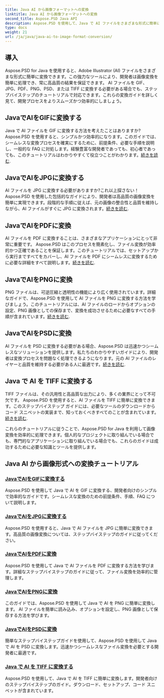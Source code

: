 ```yaml
---
title: Java AI から画像フォーマットへの変換
linktitle: Java AI から画像フォーマットへの変換
second_title: Aspose.PSD Java API
description: Aspose.PSD を使用して、Java で AI ファイルをさまざまな形式に簡単に変換します。シームレスで高品質の画像変換を行うには、包括的なガイドに従ってください。
type: docs
weight: 21
url: /ja/java/java-ai-to-image-format-conversion/
---
```


## 導入

Aspose.PSD for Java を使用すると、Adobe Illustrator (AI) ファイルをさまざまな形式に簡単に変換できます。この強力なツールにより、開発者は画像変換を簡単に処理でき、常に高品質の結果を保証できます。 AI ファイルを GIF、JPG、PDF、PNG、PSD、または TIFF に変換する必要がある場合でも、ステップバイステップのチュートリアルで対応できます。これらの変換ガイドを詳しく見て、開発プロセスをよりスムーズかつ効率的にしましょう。

## JavaでAIをGIFに変換する
Java で AI ファイルを GIF に変換する方法を考えたことはありますか? Aspose.PSD を使用すると、シンプルかつ効率的になります。このガイドでは、シームレスな変換プロセスを確実にするために、前提条件、必要な手順を説明し、一般的な FAQ に対処します。経験豊富な開発者であっても、初心者であっても、このチュートリアルはわかりやすくて役立つことがわかります。[続きを読む](./convert-ai-to-gif/).

## JavaでAIをJPGに変換する
AI ファイルを JPG に変換する必要がありますか?これ以上探さない！ Aspose.PSD を使用した包括的なガイドにより、開発者は高品質の画像変換を簡単に実現できます。段階的な手順に従えば、元の画像の整合性と品質を維持しながら、AI ファイルがすぐに JPG に変換されます。[続きを読む](./convert-ai-to-jpg/).

## JavaでAIをPDFに変換
AI ファイルを PDF に変換することは、さまざまなアプリケーションにとって非常に重要です。 Aspose.PSD はこのプロセスを簡素化し、ファイル変換が効率的かつ正確であることを保証します。このチュートリアルでは、セットアップから実行まですべてをカバーし、AI ファイルを PDF にシームレスに変換するために必要な詳細をすべて説明します。[続きを読む](./convert-ai-to-pdf/).

## JavaでAIをPNGに変換
PNG ファイルは、可逆圧縮と透明性の機能により広く使用されています。詳細なガイドで、Aspose.PSD を使用して AI ファイルを PNG に変換する方法を学びましょう。このチュートリアルには、AI ファイルのロードからオプションの設定、PNG 画像としての保存まで、変換を成功させるために必要なすべての手順が含まれています。[続きを読む](./convert-ai-to-png/).

## JavaでAIをPSDに変換
AI ファイルを PSD に変換する必要がある場合、Aspose.PSD は迅速かつシームレスなソリューションを提供します。私たちのわかりやすいガイドにより、開発者は変換プロセスを問題なく処理できるようになります。元の AI ファイルのレイヤーと品質を維持する必要がある人に最適です。[続きを読む](./convert-ai-to-psd/).

## Java で AI を TIFF に変換する
TIFF ファイルは、その汎用性と高品質な出力により、多くの業界にとって不可欠です。 Aspose.PSD を使用すると、AI ファイルを TIFF に簡単に変換できます。このステップバイステップ ガイドには、必要なツールのダウンロードからコード スニペットの実装まで、知っておくべきすべてのことが含まれています。[続きを読む](./convert-ai-to-tiff/).

これらのチュートリアルに従うことで、Aspose.PSD for Java を利用して画像変換を効率的に処理できます。個人的なプロジェクトに取り組んでいる場合でも、専門的なアプリケーションに取り組んでいる場合でも、これらのガイドは成功するために必要な知識とツールを提供します。

## Java AI から画像形式への変換チュートリアル
### [JavaでAIをGIFに変換する](./convert-ai-to-gif/)
Aspose.PSD を使用して Java で AI を GIF に変換する、開発者向けのシンプルで効率的なガイドです。シームレスな変換のための前提条件、手順、FAQ について説明します。
### [JavaでAIをJPGに変換する](./convert-ai-to-jpg/)
Aspose.PSD を使用すると、Java で AI ファイルを JPG に簡単に変換できます。高品質の画像変換については、ステップバイステップのガイドに従ってください。
### [JavaでAIをPDFに変換](./convert-ai-to-pdf/)
Aspose.PSD を使用して Java で AI ファイルを PDF に変換する方法を学びます。詳細なステップバイステップのガイドに従って、ファイル変換を効率的に管理します。
### [JavaでAIをPNGに変換](./convert-ai-to-png/)
このガイドでは、Aspose.PSD を使用して Java で AI を PNG に簡単に変換します。 AI ファイルを簡単に読み込み、オプションを設定し、PNG 画像として保存する方法を学びます。
### [JavaでAIをPSDに変換](./convert-ai-to-psd/)
簡単なステップバイステップガイドを使用して、Aspose.PSD を使用して Java で AI を PSD に変換します。迅速かつシームレスなファイル変換を必要とする開発者に最適です。
### [Java で AI を TIFF に変換する](./convert-ai-to-tiff/)
Aspose.PSD を使用して、Java で AI を TIFF に簡単に変換します。開発者向けのステップバイステップのガイド。ダウンロード、セットアップ、コード スニペットが含まれています。